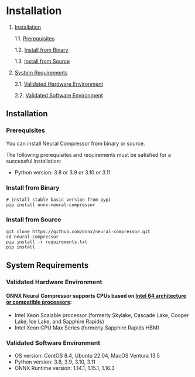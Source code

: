 # Installation

1. [Installation](#installation)

    1.1. [Prerequisites](#prerequisites)

    1.2. [Install from Binary](#install-from-binary)

    1.3. [Install from Source](#install-from-source)

2. [System Requirements](#system-requirements)

   2.1. [Validated Hardware Environment](#validated-hardware-environment)

   2.2. [Validated Software Environment](#validated-software-environment)

## Installation
### Prerequisites
You can install Neural Compressor from binary or source.

The following prerequisites and requirements must be satisfied for a successful installation:

- Python version: 3.8 or 3.9 or 3.10 or 3.11

### Install from Binary
  ```Shell
  # install stable basic version from pypi
  pip install onnx-neural-compressor
  ```

### Install from Source

  ```Shell
  git clone https://github.com/onnx/neural-compressor.git
  cd neural-compressor
  pip install -r requirements.txt
  pip install .
  ```

## System Requirements

### Validated Hardware Environment
#### ONNX Neural Compressor supports CPUs based on [Intel 64 architecture or compatible processors](https://en.wikipedia.org/wiki/X86-64):

* Intel Xeon Scalable processor (formerly Skylake, Cascade Lake, Cooper Lake, Ice Lake, and Sapphire Rapids)
* Intel Xeon CPU Max Series (formerly Sapphire Rapids HBM)

### Validated Software Environment

* OS version: CentOS 8.4, Ubuntu 22.04, MacOS Ventura 13.5
* Python version: 3.8, 3.9, 3.10, 3.11
* ONNX Runtime version: 1.14.1, 1.15.1, 1.16.3
